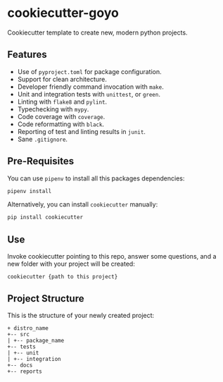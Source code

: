 # cookiecutter-goyo

Cookiecutter template to create new, modern python projects.

## Features

* Use of `pyproject.toml` for package configuration.
* Support for clean architecture.
* Developer friendly command invocation with `make`.
* Unit and integration tests with `unittest`, or `green`.
* Linting with `flake8` and `pylint`.
* Typechecking with `mypy`.
* Code coverage with `coverage`.
* Code reformatting with `black`.
* Reporting of test and linting results in `junit`.
* Sane `.gitignore`.

## Pre-Requisites

You can use `pipenv` to install all this packages dependencies:

```bash
pipenv install
```

Alternatively, you can install `cookiecutter` manually:

```bash
pip install cookiecutter
```

## Use

Invoke cookiecutter pointing to this repo, answer some questions, and a new folder
with your project will be created:

```
cookiecutter {path to this project}
```

## Project Structure

This is the structure of your newly created project:

```
+ distro_name
+-- src
| +-- package_name
+-- tests
| +-- unit
| +-- integration
+-- docs
+-- reports
```
